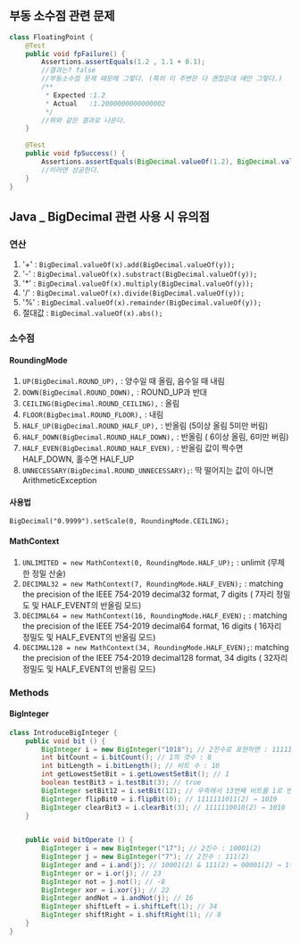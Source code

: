 ## 부동 소수점 관련 문제

```java
class FloatingPoint {
    @Test
    public void fpFailure() {
        Assertions.assertEquals(1.2 , 1.1 + 0.1);
        //결과는? false
        //부동소수점 문제 때문에 그렇다. (특히 이 주변은 다 괜찮은데 얘만 그렇다.)
        /**
         * Expected :1.2
         * Actual   :1.2000000000000002
         */
        //위와 같은 결과로 나온다.
    }
    
    @Test
    public void fpSuccess() {
        Assertions.assertEquals(BigDecimal.valueOf(1.2), BigDecimal.valueOf(1.1).add(BigDecimal.valueOf(0.1)));
        //이러면 성공한다.
    }
}
```


## Java _ BigDecimal 관련 사용 시 유의점
### 연산

1. '+' : `BigDecimal.valueOf(x).add(BigDecimal.valueOf(y));`
2. '-' : `BigDecimal.valueOf(x).substract(BigDecimal.valueOf(y));`
3. '*' : `BigDecimal.valueOf(x).multiply(BigDecimal.valueOf(y));`
4. '/' : `BigDecimal.valueOf(x).divide(BigDecimal.valueOf(y));`
5. '%' : `BigDecimal.valueOf(x).remainder(BigDecimal.valueOf(y));`
6. 절대값 : `BigDecimal.valueOf(x).abs();`

### 소수점
#### RoundingMode

1. `UP(BigDecimal.ROUND_UP),` : 양수일 때 올림, 음수일 때 내림
2. `DOWN(BigDecimal.ROUND_DOWN),` : ROUND_UP과 반대
3. `CEILING(BigDecimal.ROUND_CEILING),` : 올림
4. `FLOOR(BigDecimal.ROUND_FLOOR),` : 내림
5. `HALF_UP(BigDecimal.ROUND_HALF_UP),` : 반올림 (5이상 올림 5미만 버림)
6. `HALF_DOWN(BigDecimal.ROUND_HALF_DOWN),` : 반올림 ( 6이상 올림, 6미만 버림)
7. `HALF_EVEN(BigDecimal.ROUND_HALF_EVEN),` : 반올림 값이 짝수면 HALF_DOWN, 홀수면 HALF_UP
8. `UNNECESSARY(BigDecimal.ROUND_UNNECESSARY);`: 딱 떨어지는 값이 아니면 ArithmeticException

#### 사용법
`BigDecimal("0.9999").setScale(0, RoundingMode.CEILING);`



#### MathContext
1. `UNLIMITED = new MathContext(0, RoundingMode.HALF_UP);` : unlimit (무제한 정밀 산술)
2. `DECIMAL32 = new MathContext(7, RoundingMode.HALF_EVEN);` : matching the precision of the IEEE 754-2019 decimal32 format, 7 digits ( 7자리 정밀도 및 HALF_EVENT의 반올림 모드)
3. `DECIMAL64 = new MathContext(16, RoundingMode.HALF_EVEN);` : matching the precision of the IEEE 754-2019 decimal64 format, 16 digits  ( 16자리 정밀도 및 HALF_EVENT의 반올림 모드)
4. `DECIMAL128 = new MathContext(34, RoundingMode.HALF_EVEN);`: matching the precision of the IEEE 754-2019 decimal128 format, 34 digits ( 32자리 정밀도 및 HALF_EVENT의 반올림 모드)

### Methods
#### BigInteger 
```java
class IntroduceBigInteger {
    public void bit () {
        BigInteger i = new BigInteger("1018"); // 2진수로 표현하면 : 1111111010(2)
        int bitCount = i.bitCount(); // 1의 갯수 : 8
        int bitLength = i.bitLength(); // 비트 수 : 10
        int getLowestSetBit = i.getLowestSetBit(); // 1
        boolean testBit3 = i.testBit(3); // true
        BigInteger setBit12 = i.setBit(12); // 우측에서 13번째 비트를 1로 변경 → 1001111111010(2) → 5114
        BigInteger flipBit0 = i.flipBit(0); // 1111111011(2) → 1019
        BigInteger clearBit3 = i.clearBit(3); // 1111110010(2) → 1010    
    }
       

    public void bitOperate () {
        BigInteger i = new BigInteger("17"); // 2진수 : 10001(2)
        BigInteger j = new BigInteger("7"); // 2진수 : 111(2)
        BigInteger and = i.and(j); // 10001(2) & 111(2) = 00001(2) → 1(10)
        BigInteger or = i.or(j); // 23
        BigInteger not = j.not(); // -8
        BigInteger xor = i.xor(j); // 22
        BigInteger andNot = i.andNot(j); // 16
        BigInteger shiftLeft = i.shiftLeft(1); // 34
        BigInteger shiftRight = i.shiftRight(1); // 8
    }
}

```
